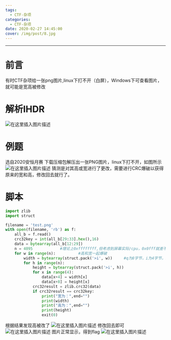 ```yaml
---
tags:
  - CTF-杂项
categories:
  - CTF-杂项
date: 2020-02-27 14:45:00
cover: /img/post/8.jpg
---
```


---

# 前言
有时CTF杂项给一张png图片,linux下打不开（白屏），Windows下可查看图片，就可能是宽高被修改
# 解析IHDR
![在这里插入图片描述](https://img-blog.csdnimg.cn/20200227210108183.png?x-oss-process=image/watermark,type_ZmFuZ3poZW5naGVpdGk,shadow_10,text_aHR0cHM6Ly9ibG9nLmNzZG4ubmV0L3pzczE5Mg==,size_16,color_FFFFFF,t_70)
# 例题
选自2020安恒月赛
下载压缩包解压出一张PNG图片，linux下打不开，如图所示
![在这里插入图片描述](https://img-blog.csdnimg.cn/20200227210335803.png?x-oss-process=image/watermark,type_ZmFuZ3poZW5naGVpdGk,shadow_10,text_aHR0cHM6Ly9ibG9nLmNzZG4ubmV0L3pzczE5Mg==,size_16,color_FFFFFF,t_70)
猜测是对其高或宽进行了更改，需要进行CRC爆破以获得原来的宽和高，修改回去就行了。
# 脚本

```python
import zlib
import struct

filename = 'test.png'
with open(filename, 'rb') as f:
    all_b = f.read()
    crc32key = int(all_b[29:33].hex(),16)
    data = bytearray(all_b[12:29])
    n = 4095            #理论上0xffffffff,但考虑到屏幕实际/cpu，0x0fff就差不多了
    for w in range(n):          #高和宽一起爆破
        width = bytearray(struct.pack('>i', w))     #q为8字节，i为4字节，h为2字节
        for h in range(n):
            height = bytearray(struct.pack('>i', h))
            for x in range(4):
                data[x+4] = width[x]
                data[x+8] = height[x]
            crc32result = zlib.crc32(data)
            if crc32result == crc32key:
                print("宽为：",end="")
                print(width)
                print("高为：",end="")
                print(height)
                exit(0)
```
根据结果发现高被改了
![在这里插入图片描述](https://img-blog.csdnimg.cn/20200227210714199.png)
修改回去即可
![在这里插入图片描述](https://img-blog.csdnimg.cn/2020022721073323.png)
图片正常显示，得到flag
![在这里插入图片描述](https://img-blog.csdnimg.cn/20200227210815855.png?x-oss-process=image/watermark,type_ZmFuZ3poZW5naGVpdGk,shadow_10,text_aHR0cHM6Ly9ibG9nLmNzZG4ubmV0L3pzczE5Mg==,size_16,color_FFFFFF,t_70)





